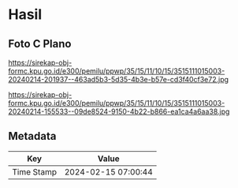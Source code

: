 # Hasil

## Foto C Plano

https://sirekap-obj-formc.kpu.go.id/e300/pemilu/ppwp/35/15/11/10/15/3515111015003-20240214-201937--463ad5b3-5d35-4b3e-b57e-cd3f40cf3e72.jpg

https://sirekap-obj-formc.kpu.go.id/e300/pemilu/ppwp/35/15/11/10/15/3515111015003-20240214-155533--09de8524-9150-4b22-b866-ea1ca4a6aa38.jpg


## Metadata

| Key        | Value               |
| ---------- | ------------------- |
| Time Stamp | 2024-02-15 07:00:44 |



